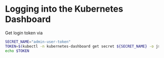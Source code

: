# Logging into the Kubernetes Dashboard

Get login token via

``` bash
SECRET_NAME="admin-user-token"
TOKEN=$(kubectl -n kubernetes-dashboard get secret ${SECRET_NAME} -o jsonpath='{$.data.token}' | base64 -d | sed $'s/$/\\\n/g')
echo $TOKEN
```

